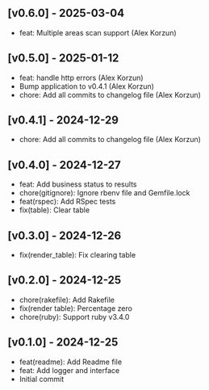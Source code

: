 ## [v0.6.0] - 2025-03-04
- feat: Multiple areas scan support (Alex Korzun)

## [v0.5.0] - 2025-01-12
- feat: handle http errors (Alex Korzun)
- Bump application to v0.4.1 (Alex Korzun)
- chore: Add all commits to changelog file (Alex Korzun)

## [v0.4.1] - 2024-12-29
- chore: Add all commits to changelog file (Alex Korzun)

## [v0.4.0] - 2024-12-27
- feat: Add business status to results
- chore(gitignore): Ignore rbenv file and Gemfile.lock
- feat(rspec): Add RSpec tests
- fix(table): Clear table

## [v0.3.0] - 2024-12-26
- fix(render_table): Fix clearing table

## [v0.2.0] - 2024-12-25
- chore(rakefile): Add Rakefile
- fix(render table): Percentage zero
- chore(ruby): Support ruby v3.4.0

## [v0.1.0] - 2024-12-25
- feat(readme): Add Readme file
- feat: Add logger and interface
- Initial commit
